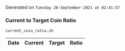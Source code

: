 Generated on `Tuesday 28-September-2021 at 02:41:57`

### Current to Target Coin Ratio
`current_coin_ratio.sh`

Date|Current|Target|Ratio
---|---|---|---
